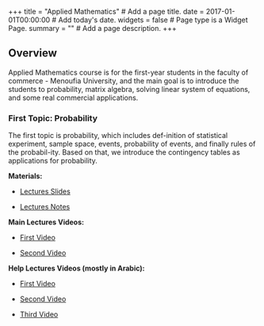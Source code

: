 +++
title = "Applied Mathematics"  # Add a page title.
date = 2017-01-01T00:00:00  # Add today's date.
widgets = false  # Page type is a Widget Page.
summary = ""  # Add a page description.
+++

## Overview
Applied Mathematics course is for the first-year students in the faculty of commerce - Menoufia University, and the main goal is to introduce the students to probability, matrix algebra, solving linear system of equations, and some real commercial applications.

### First Topic: Probability
The first topic is probability, which includes def-inition of statistical experiment, sample space, events, probability of events, and finally rules of the probabil-ity. Based on that, we introduce the contingency tables as applications for probability. 

**Materials:**

- <a href = "https://drive.google.com/file/d/1VjJ0flhW46fgew2kIU9Xx-gYZxaO6VGI/view?usp=sharing"> Lectures Slides  </a>

- <a href = "https://drive.google.com/file/d/1X5Jt7724d02SReC0fATWRbzODxkinyih/view?usp=sharing"> Lectures Notes  </a>


**Main Lectures Videos:**

- <a href = "https://youtu.be/46OGa5RGneg"> First Video  </a>

- <a href = "https://youtu.be/NEVoNMG38kM"> Second Video  </a>

**Help Lectures Videos (mostly in Arabic):**

- <a href = "https://youtu.be/PnPsqvwNFlQ"> First Video  </a>

- <a href = "https://youtu.be/_3pvRA9LpJs"> Second Video  </a>

- <a href = "https://youtu.be/SHayBPLfql4"> Third Video  </a>



